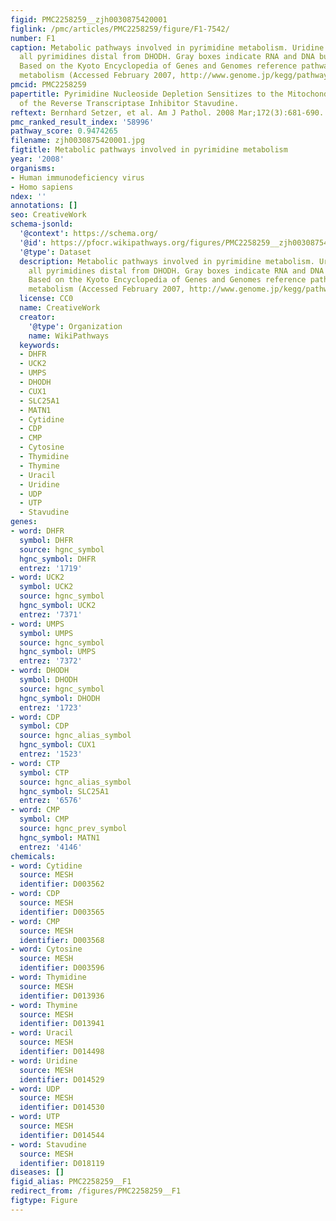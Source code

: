 ```yaml
---
figid: PMC2258259__zjh0030875420001
figlink: /pmc/articles/PMC2258259/figure/F1-7542/
number: F1
caption: Metabolic pathways involved in pyrimidine metabolism. Uridine replenishes
  all pyrimidines distal from DHODH. Gray boxes indicate RNA and DNA building blocks.
  Based on the Kyoto Encyclopedia of Genes and Genomes reference pathway for pyrimidine
  metabolism (Accessed February 2007, http://www.genome.jp/kegg/pathway/map/map00240.html).
pmcid: PMC2258259
papertitle: Pyrimidine Nucleoside Depletion Sensitizes to the Mitochondrial Hepatotoxicity
  of the Reverse Transcriptase Inhibitor Stavudine.
reftext: Bernhard Setzer, et al. Am J Pathol. 2008 Mar;172(3):681-690.
pmc_ranked_result_index: '58996'
pathway_score: 0.9474265
filename: zjh0030875420001.jpg
figtitle: Metabolic pathways involved in pyrimidine metabolism
year: '2008'
organisms:
- Human immunodeficiency virus
- Homo sapiens
ndex: ''
annotations: []
seo: CreativeWork
schema-jsonld:
  '@context': https://schema.org/
  '@id': https://pfocr.wikipathways.org/figures/PMC2258259__zjh0030875420001.html
  '@type': Dataset
  description: Metabolic pathways involved in pyrimidine metabolism. Uridine replenishes
    all pyrimidines distal from DHODH. Gray boxes indicate RNA and DNA building blocks.
    Based on the Kyoto Encyclopedia of Genes and Genomes reference pathway for pyrimidine
    metabolism (Accessed February 2007, http://www.genome.jp/kegg/pathway/map/map00240.html).
  license: CC0
  name: CreativeWork
  creator:
    '@type': Organization
    name: WikiPathways
  keywords:
  - DHFR
  - UCK2
  - UMPS
  - DHODH
  - CUX1
  - SLC25A1
  - MATN1
  - Cytidine
  - CDP
  - CMP
  - Cytosine
  - Thymidine
  - Thymine
  - Uracil
  - Uridine
  - UDP
  - UTP
  - Stavudine
genes:
- word: DHFR
  symbol: DHFR
  source: hgnc_symbol
  hgnc_symbol: DHFR
  entrez: '1719'
- word: UCK2
  symbol: UCK2
  source: hgnc_symbol
  hgnc_symbol: UCK2
  entrez: '7371'
- word: UMPS
  symbol: UMPS
  source: hgnc_symbol
  hgnc_symbol: UMPS
  entrez: '7372'
- word: DHODH
  symbol: DHODH
  source: hgnc_symbol
  hgnc_symbol: DHODH
  entrez: '1723'
- word: CDP
  symbol: CDP
  source: hgnc_alias_symbol
  hgnc_symbol: CUX1
  entrez: '1523'
- word: CTP
  symbol: CTP
  source: hgnc_alias_symbol
  hgnc_symbol: SLC25A1
  entrez: '6576'
- word: CMP
  symbol: CMP
  source: hgnc_prev_symbol
  hgnc_symbol: MATN1
  entrez: '4146'
chemicals:
- word: Cytidine
  source: MESH
  identifier: D003562
- word: CDP
  source: MESH
  identifier: D003565
- word: CMP
  source: MESH
  identifier: D003568
- word: Cytosine
  source: MESH
  identifier: D003596
- word: Thymidine
  source: MESH
  identifier: D013936
- word: Thymine
  source: MESH
  identifier: D013941
- word: Uracil
  source: MESH
  identifier: D014498
- word: Uridine
  source: MESH
  identifier: D014529
- word: UDP
  source: MESH
  identifier: D014530
- word: UTP
  source: MESH
  identifier: D014544
- word: Stavudine
  source: MESH
  identifier: D018119
diseases: []
figid_alias: PMC2258259__F1
redirect_from: /figures/PMC2258259__F1
figtype: Figure
---
```

